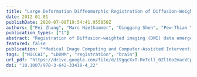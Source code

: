 ```yaml
---
title: "Large Deformation Diffeomorphic Registration of Diffusion-Weighted Images"
date: 2012-01-01
publishDate: 2020-07-08T19:54:41.955850Z
authors: ["Pei Zhang", "Marc Niethammer", "Dinggang Shen", "Pew-Thian Yap"]
publication_types: ["1"]
abstract: "Registration of Diffusion-weighted imaging (DWI) data emerges as an important topic in magnetic resonance (MR) image analysis. As existing methods are often designed for specific diffusion models, it is difficult to fit to the registered data different models other than the one used for registration. In this paper we describe a diffeomorphic registration algorithm for DWI data in a large deformation setting. Our method generates spatially normalized DWI data and it is thus possible to fit various diffusion models after registration for comparison purposes. Our algorithm includes (1) a reorientation component, where each diffusion profile (DWI signal as a function on a unit sphere) is decomposed, reoriented and recomposed to form the orientation-corrected DWI profile, and (2) a large deformation diffeomorphic registration component to ensure one-to-one mapping in a large-structural-variation scenario. In addition our algorithm uses a geodesic shooting mechanism to avoid the huge computational resources that are needed to register high-dimensional vector-valued data. We also incorporate into our algorithm a multi-kernel strategy where anatomical structures at different scales are considered simultaneously during registration. We demonstrate the efficacy of our method using in vivo data."
featured: false
publication: "*Medical Image Computing and Computer-Assisted Intervention - MICCAI 2012 - 15th International Conference, Nice, France, October 1-5, 2012, Proceedings, Part II*"
tags: ["MICCAI", "LDDMM", "registration", "brain"]
url_pdf: "https://drive.google.com/file/d/19gqcXxT-ReTcll_0Zl16o2macVCpblQ6"
doi: "10.1007/978-3-642-33418-4_22"
---
```


